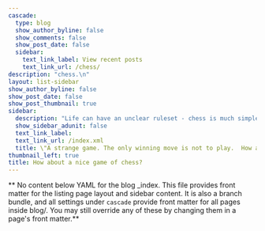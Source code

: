 ```yaml
---
cascade:
  type: blog
  show_author_byline: false
  show_comments: false
  show_post_date: false
  sidebar:
    text_link_label: View recent posts
    text_link_url: /chess/
description: "chess.\n"
layout: list-sidebar
show_author_byline: false
show_post_date: false
show_post_thumbnail: true
sidebar:
  description: "Life can have an unclear ruleset - chess is much simpler!  \n Marcel Duchamp and John Cage \n are playing in the image. \n This is a set of personal chess notes, a mix of repertoire and technique, \n arranged in an interactive, narrative structure to interest my memory."
  show_sidebar_adunit: false
  text_link_label:
  text_link_url: /index.xml
  title: \"A strange game. The only winning move is not to play.  How about a nice game of chess?\"
thumbnail_left: true
title: How about a nice game of chess?
---
```


** No content below YAML for the blog _index. This file provides front matter for the listing page layout and sidebar content. It is also a branch bundle, and all settings under `cascade` provide front matter for all pages inside blog/. You may still override any of these by changing them in a page's front matter.**
